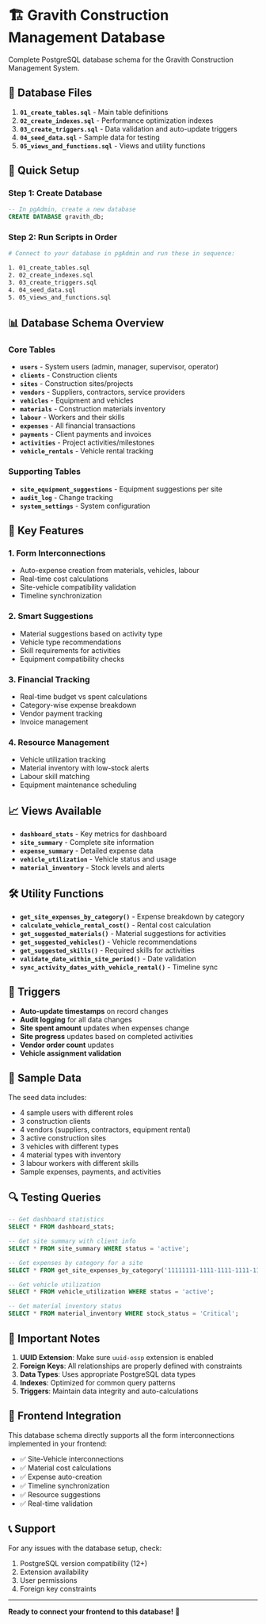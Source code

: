 # 🏗️ Gravith Construction Management Database

Complete PostgreSQL database schema for the Gravith Construction Management System.

## 📁 Database Files

1. **`01_create_tables.sql`** - Main table definitions
2. **`02_create_indexes.sql`** - Performance optimization indexes
3. **`03_create_triggers.sql`** - Data validation and auto-update triggers
4. **`04_seed_data.sql`** - Sample data for testing
5. **`05_views_and_functions.sql`** - Views and utility functions

## 🚀 Quick Setup

### Step 1: Create Database
```sql
-- In pgAdmin, create a new database
CREATE DATABASE gravith_db;
```

### Step 2: Run Scripts in Order
```bash
# Connect to your database in pgAdmin and run these in sequence:

1. 01_create_tables.sql
2. 02_create_indexes.sql  
3. 03_create_triggers.sql
4. 04_seed_data.sql
5. 05_views_and_functions.sql
```

## 📊 Database Schema Overview

### Core Tables
- **`users`** - System users (admin, manager, supervisor, operator)
- **`clients`** - Construction clients
- **`sites`** - Construction sites/projects
- **`vendors`** - Suppliers, contractors, service providers
- **`vehicles`** - Equipment and vehicles
- **`materials`** - Construction materials inventory
- **`labour`** - Workers and their skills
- **`expenses`** - All financial transactions
- **`payments`** - Client payments and invoices
- **`activities`** - Project activities/milestones
- **`vehicle_rentals`** - Vehicle rental tracking

### Supporting Tables
- **`site_equipment_suggestions`** - Equipment suggestions per site
- **`audit_log`** - Change tracking
- **`system_settings`** - System configuration

## 🔧 Key Features

### 1. **Form Interconnections**
- Auto-expense creation from materials, vehicles, labour
- Real-time cost calculations
- Site-vehicle compatibility validation
- Timeline synchronization

### 2. **Smart Suggestions**
- Material suggestions based on activity type
- Vehicle type recommendations
- Skill requirements for activities
- Equipment compatibility checks

### 3. **Financial Tracking**
- Real-time budget vs spent calculations
- Category-wise expense breakdown
- Vendor payment tracking
- Invoice management

### 4. **Resource Management**
- Vehicle utilization tracking
- Material inventory with low-stock alerts
- Labour skill matching
- Equipment maintenance scheduling

## 📈 Views Available

- **`dashboard_stats`** - Key metrics for dashboard
- **`site_summary`** - Complete site information
- **`expense_summary`** - Detailed expense data
- **`vehicle_utilization`** - Vehicle status and usage
- **`material_inventory`** - Stock levels and alerts

## 🛠️ Utility Functions

- **`get_site_expenses_by_category()`** - Expense breakdown by category
- **`calculate_vehicle_rental_cost()`** - Rental cost calculation
- **`get_suggested_materials()`** - Material suggestions for activities
- **`get_suggested_vehicles()`** - Vehicle recommendations
- **`get_suggested_skills()`** - Required skills for activities
- **`validate_date_within_site_period()`** - Date validation
- **`sync_activity_dates_with_vehicle_rental()`** - Timeline sync

## 🔄 Triggers

- **Auto-update timestamps** on record changes
- **Audit logging** for all data changes
- **Site spent amount** updates when expenses change
- **Site progress** updates based on completed activities
- **Vendor order count** updates
- **Vehicle assignment validation**

## 📝 Sample Data

The seed data includes:
- 4 sample users with different roles
- 3 construction clients
- 4 vendors (suppliers, contractors, equipment rental)
- 3 active construction sites
- 3 vehicles with different types
- 4 material types with inventory
- 3 labour workers with different skills
- Sample expenses, payments, and activities

## 🔍 Testing Queries

```sql
-- Get dashboard statistics
SELECT * FROM dashboard_stats;

-- Get site summary with client info
SELECT * FROM site_summary WHERE status = 'active';

-- Get expenses by category for a site
SELECT * FROM get_site_expenses_by_category('11111111-1111-1111-1111-111111111111');

-- Get vehicle utilization
SELECT * FROM vehicle_utilization WHERE status = 'active';

-- Get material inventory status
SELECT * FROM material_inventory WHERE stock_status = 'Critical';
```

## 🚨 Important Notes

1. **UUID Extension**: Make sure `uuid-ossp` extension is enabled
2. **Foreign Keys**: All relationships are properly defined with constraints
3. **Data Types**: Uses appropriate PostgreSQL data types
4. **Indexes**: Optimized for common query patterns
5. **Triggers**: Maintain data integrity and auto-calculations

## 🔗 Frontend Integration

This database schema directly supports all the form interconnections implemented in your frontend:

- ✅ Site-Vehicle interconnections
- ✅ Material cost calculations
- ✅ Expense auto-creation
- ✅ Timeline synchronization
- ✅ Resource suggestions
- ✅ Real-time validation

## 📞 Support

For any issues with the database setup, check:
1. PostgreSQL version compatibility (12+)
2. Extension availability
3. User permissions
4. Foreign key constraints

---

**Ready to connect your frontend to this database!** 🚀

